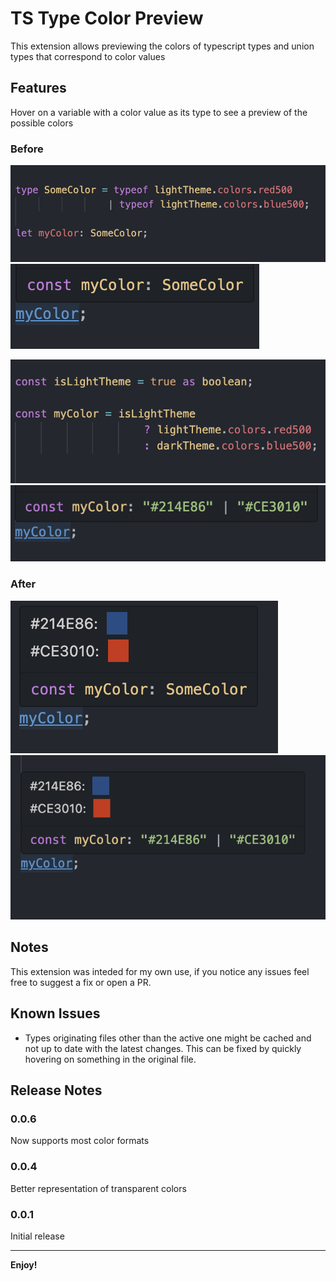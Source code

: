 # TS Type Color Preview

This extension allows previewing the colors of typescript types and union types that correspond to color values

## Features

Hover on a variable with a color value as its type to see a preview of the possible colors

### Before

![type before 1](./assets/type-before-1.png)
![hover before 1](./assets/hover-before-1.png)

![type before 2](./assets/type-before-2.png)
![hover before 2](./assets/hover-before-2.png)

### After

![hover after 1](./assets/hover-after-1.png)
![hover after 2](./assets/hover-after-2.png)

## Notes

This extension was inteded for my own use, if you notice any issues feel free to suggest a fix or open a PR.

## Known Issues

- Types originating files other than the active one might be cached and not up to date with the latest changes. This can be fixed by quickly hovering on something in the original file.

## Release Notes

### 0.0.6

Now supports most color formats

### 0.0.4

Better representation of transparent colors

### 0.0.1

Initial release

---

**Enjoy!**
